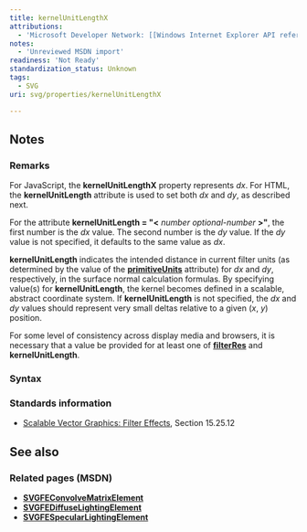 ```yaml
---
title: kernelUnitLengthX
attributions:
  - 'Microsoft Developer Network: [[Windows Internet Explorer API reference](http://msdn.microsoft.com/en-us/library/ie/hh828809%28v=vs.85%29.aspx) Article]'
notes:
  - 'Unreviewed MSDN import'
readiness: 'Not Ready'
standardization_status: Unknown
tags:
  - SVG
uri: svg/properties/kernelUnitLengthX

---
```

## Notes

### Remarks

For JavaScript, the **kernelUnitLengthX** property represents *dx*. For HTML, the **kernelUnitLength** attribute is used to set both *dx* and *dy*, as described next.

For the attribute **kernelUnitLength = "\<** *number optional-number* **\>"**, the first number is the *dx* value. The second number is the *dy* value. If the *dy* value is not specified, it defaults to the same value as *dx*.

**kernelUnitLength** indicates the intended distance in current filter units (as determined by the value of the [**primitiveUnits**](/svg/properties/primitiveUnits) attribute) for *dx* and *dy*, respectively, in the surface normal calculation formulas. By specifying value(s) for **kernelUnitLength**, the kernel becomes defined in a scalable, abstract coordinate system. If **kernelUnitLength** is not specified, the *dx* and *dy* values should represent very small deltas relative to a given (*x*, *y*) position.

For some level of consistency across display media and browsers, it is necessary that a value be provided for at least one of [**filterRes**](/svg/methods/setFilterRes) and **kernelUnitLength**.

### Syntax

### Standards information

-   [Scalable Vector Graphics: Filter Effects](http://go.microsoft.com/fwlink/p/?linkid=226062), Section 15.25.12

## See also

### Related pages (MSDN)

-   [**SVGFEConvolveMatrixElement**](/svg/elements/feConvolveMatrix)
-   [**SVGFEDiffuseLightingElement**](/svg/elements/feDiffuseLighting)
-   [**SVGFESpecularLightingElement**](/svg/elements/feSpecularLighting)
